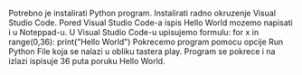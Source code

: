 Potrebno je instalirati Python program.
Instalirati radno okruzenje Visual Studio Code.
Pored Visual Studio Code-a ispis Hello World mozemo napisati i u Noteppad-u.
U Visual Studio Code-u upisujemo formulu:
for x in range(0,36):
print("Hello World")
Pokrecemo program pomocu opcije Run Python File koja se nalazi u obliku tastera play.
Program se pokrece i na izlazi ispisuje 36 puta poruku Hello World.
